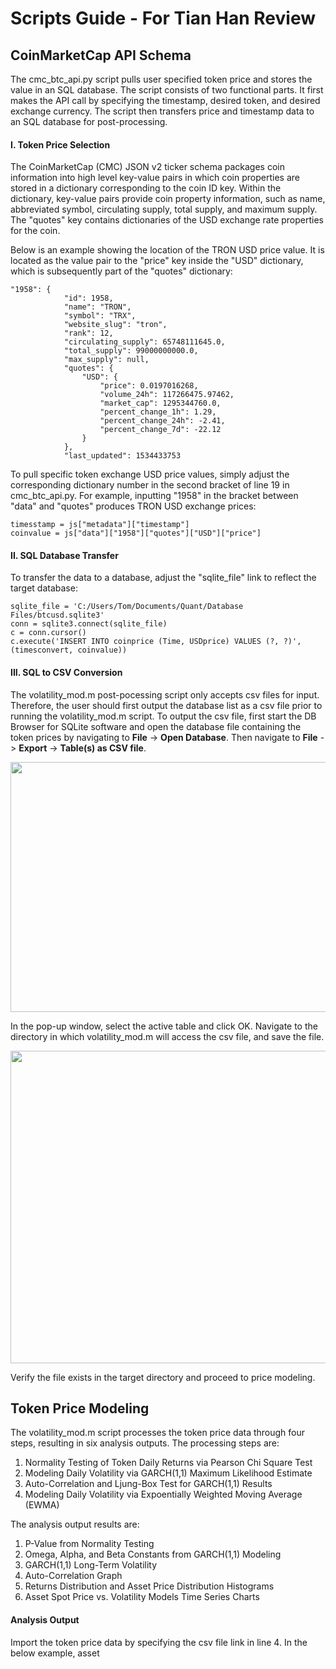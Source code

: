 # Scripts Guide - For Tian Han Review


## CoinMarketCap API Schema

The cmc_btc_api.py script pulls user specified token price and stores the value in an SQL database. The script consists of two functional parts. It first makes the API call by specifying the timestamp, desired token, and desired exchange currency. The script then transfers price and timestamp data to an SQL database for post-processing.      

#### I. Token Price Selection

The CoinMarketCap (CMC) JSON v2 ticker schema packages coin information into high level key-value pairs in which coin properties are stored in a dictionary corresponding to the coin ID key. Within the dictionary, key-value pairs provide coin property information, such as name, abbreviated symbol, circulating supply, total supply, and maximum supply. The "quotes" key contains dictionaries of the USD exchange rate properties for the coin.     

Below is an example showing the location of the TRON USD price value. It is located as the value pair to the "price" key inside the "USD" dictionary, which is subsequently part of the "quotes" dictionary: 

```
"1958": {
            "id": 1958, 
            "name": "TRON", 
            "symbol": "TRX", 
            "website_slug": "tron", 
            "rank": 12, 
            "circulating_supply": 65748111645.0, 
            "total_supply": 99000000000.0, 
            "max_supply": null, 
            "quotes": {
                "USD": {
                    "price": 0.0197016268, 
                    "volume_24h": 117266475.97462, 
                    "market_cap": 1295344760.0, 
                    "percent_change_1h": 1.29, 
                    "percent_change_24h": -2.41, 
                    "percent_change_7d": -22.12
                }
            }, 
            "last_updated": 1534433753
```
To pull specific token exchange USD price values, simply adjust the corresponding dictionary number in the second bracket of line 19 in cmc_btc_api.py. For example, inputting "1958" in the bracket between "data" and "quotes" produces TRON USD exchange prices: 

```
timesstamp = js["metadata"]["timestamp"]
coinvalue = js["data"]["1958"]["quotes"]["USD"]["price"]
```

#### II. SQL Database Transfer

To transfer the data to a database, adjust the "sqlite_file" link to reflect the target database:

```
sqlite_file = 'C:/Users/Tom/Documents/Quant/Database Files/btcusd.sqlite3'
conn = sqlite3.connect(sqlite_file)
c = conn.cursor()
c.execute('INSERT INTO coinprice (Time, USDprice) VALUES (?, ?)', (timesconvert, coinvalue))
```

####  III. SQL to CSV Conversion

The volatility_mod.m post-pocessing script only accepts csv files for input. Therefore, the user should first output the database list as a csv file prior to running the volatility_mod.m script. To output the csv file, first start the DB Browser for SQLite software and open the database file containing the token prices by navigating to **File** -> **Open Database**. Then navigate to **File** -> **Export** -> **Table(s) as CSV file**. 
<p class="aligncenter">
<img src="https://i.imgur.com/gt6LPEd.png" height="400" width="550">
</p>
In the pop-up window, select the active table and click OK. Navigate to the directory in which volatility_mod.m will access the csv file, and save the file. 
<p class="aligncenter">
<img src="https://i.imgur.com/4jAaFbg.png" align="center" height="500" width="650">
</p>
Verify the file exists in the target directory and proceed to price modeling. 


## Token Price Modeling

The volatility_mod.m script processes the token price data through four steps, resulting in six analysis outputs. The processing steps are:

1. Normality Testing of Token Daily Returns via Pearson Chi Square Test
2. Modeling Daily Volatility via GARCH(1,1) Maximum Likelihood Estimate
3. Auto-Correlation and Ljung-Box Test for GARCH(1,1) Results
4. Modeling Daily Volatility via Expoentially Weighted Moving Average (EWMA)

The analysis output results are:

1. P-Value from Normality Testing
2. Omega, Alpha, and Beta Constants from GARCH(1,1) Modeling
3. GARCH(1,1) Long-Term Volatility
4. Auto-Correlation Graph
5. Returns Distribution and Asset Price Distribution Histograms
6. Asset Spot Price vs. Volatility Models Time Series Charts

#### Analysis Output

Import the token price data by specifying the csv file link in line 4. In the below example, asset 




